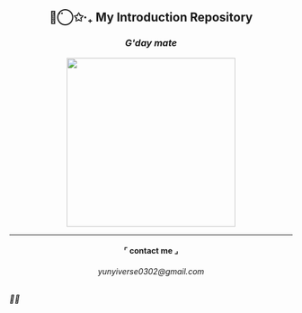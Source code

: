 


<h2 align="center">◡̈⃝✩‧₊ My Introduction Repository </h2>
<h3 align="center"><i>G'day mate</i></h3>

<p align="center">
  <img src="https://i.pinimg.com/1200x/b7/11/bb/b711bb6552b8e85b76c8a27f87148d0e.jpg" width="300">
</p>

---

<h4 align="center"> ⌜ contact me ⌟<h4>

<h6 align="center">yunyiverse0302@gmail.com<h6>

🧬🔬





